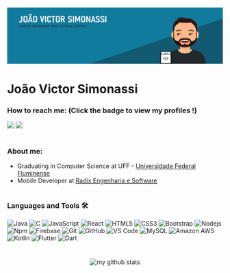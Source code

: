 ![Name](https://github.com/jsimonassi/jsimonassi/blob/main/title_image2.png) 
 # João Victor Simonassi
### How to reach me: <strong>(Click the badge to view my profiles !)</strong>
<img src="https://img.shields.io/badge/jsimonassi@id.uff.br-%23D14836.svg?&style=for-the-badge&logo=gmail&logoColor=white" href="jsimonassi@id.uff.br">  <a href="https://www.linkedin.com/in/jo%C3%A3o-victor-simonassi-farias-6b94b218b/"><img src="https://img.shields.io/badge/João Victor Simonassi-%230077B5.svg?&style=for-the-badge&logo=linkedin&logoColor=white" ></a>
#
### About me:
- Graduating in Computer Science at UFF - <a href="http://www.uff.br/">Universidade Federal Fluminense</a>
- Mobile Developer at <a href="https://www.radixeng.com.br/">Radix Engenharia e Software</a>
#
### Languages and Tools 🛠 
![Java](http://img.shields.io/badge/-Java-5B4638?style=flat-square&logo=java&logoColor=ffffff)
![C](http://img.shields.io/badge/-C-A8B9CC?style=flat-square&logo=c&logoColor=ffffff)
![JavaScript](https://img.shields.io/badge/-JavaScript-%23F7DF1C?style=flat-square&logo=javascript&logoColor=000000&labelColor=%23F7DF1C&color=%23FFCE5A)
![React](https://img.shields.io/badge/-React-61DAFB?style=flat-square&logo=react&logoColor=ffffff)
![HTML5](https://img.shields.io/badge/-HTML5-%23E44D27?style=flat-square&logo=html5&logoColor=ffffff)
![CSS3](https://img.shields.io/badge/-CSS3-%231572B6?style=flat-square&logo=css3)
![Bootstrap](https://img.shields.io/badge/-Bootstrap-563D7C?style=flat-square&logo=Bootstrap)
![Nodejs](https://img.shields.io/badge/-Nodejs-339933?style=flat-square&logo=Node.js&logoColor=ffffff)
![Npm](https://img.shields.io/badge/-npm-CB3837?style=flat-square&logo=npm)
![Firebase](https://img.shields.io/badge/-Firebase-FFCA28?style=flat-square&logo=firebase&logoColor=ffffff)
![Git](https://img.shields.io/badge/-Git-%23F05032?style=flat-square&logo=git&logoColor=%23ffffff)
![GitHub](https://img.shields.io/badge/-GitHub-181717?style=flat-square&logo=github)
![VS Code](http://img.shields.io/badge/-VS%20Code-007ACC?style=flat-square&logo=visual-studio-code&logoColor=ffffff)
![MySQL](https://img.shields.io/badge/-MySQL-black?style=flat-square&logo=mysql)
![Amazon AWS](https://img.shields.io/badge/Amazon%20AWS-232F3E?style=flat-square&logo=amazon-aws)
![Kotlin](http://img.shields.io/badge/-Kotlin-5B4638?style=flat-square&logo=Kotlin&logoColor=ffffff)
![Flutter](https://img.shields.io/badge/-Flutter-02569B?style=flat-square&logo=flutte)
![Dart](https://img.shields.io/badge/-Dart-0175C2?style=flat-square&logo=dart)
#
<p align="center">
<img src="https://github-readme-stats.vercel.app/api?username=jsimonassi&show_icons=true&theme=light" alt="my github stats" width="450"/>
</p>
